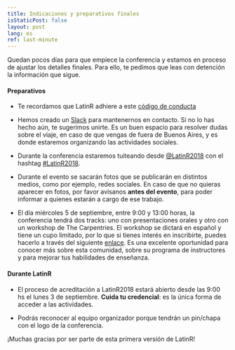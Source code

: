 ```yaml
---
title: Indicaciones y preparativos finales
isStaticPost: false
layout: post
lang: es
ref: last-minute
---
```


Quedan pocos días para que empiece la conferencia y estamos en proceso de ajustar los detalles finales. Para ello, te pedimos que leas con detención la información que sigue.

#### Preparativos

* Te recordamos que LatinR adhiere a este [código de conducta](http://latin-r.com/cdc/)

* Hemos creado un [Slack](https://join.slack.com/t/latin-r/shared_invite/enQtNDA3MjM3MTQwOTM1LTRiZGM2Mjc0ZDU2YzE5OTBmYWRhNDRiYzMzY2M1MDk3MzNjOTUzZTdlZWMyZmJiZjYzMWE4Y2VkNTk0MWFmNDA) para mantenernos en contacto. Si no lo has hecho aún, te sugerimos unirte. Es un buen espacio para resolver dudas sobre el viaje, en caso de que vengas de fuera de Buenos Aires, y es donde estaremos organizando las actividades sociales.

* Durante la conferencia estaremos tuiteando desde [@LatinR2018](https://twitter.com/LatinR2018) con el hashtag [#LatinR2018](https://twitter.com/search?q=%23latinr2018).

* Durante el evento se sacarán fotos que se publicarán en distintos medios, como por ejemplo, redes sociales. En caso de que no quieras aparecer en fotos, por favor avísanos **antes del evento**, para poder informar a quienes estarán a cargo de ese trabajo. 

* El día miércoles 5 de septiembre, entre 9:00 y 13:00 horas, la conferencia tendrá dos tracks: uno con presentaciones orales y otro con un workshop de The Carpentries. El workshop se dictará en español y tiene un cupo limitado, por lo que si tienes interés en inscribirte, puedes hacerlo a través del siguiente [enlace](https://ti.to/carpentries/LatinR). Es una excelente oportunidad para conocer más sobre esta comunidad, sobre su programa de instructores y para mejorar tus habilidades de enseñanza. 

#### Durante LatinR

* El proceso de acreditación a LatinR2018 estará abierto desde las 9:00 hs el lunes 3 de septiembre. **Cuida tu credencial**: es la única forma de acceder a las actividades. 

* Podrás reconocer al equipo organizador porque tendrán un pin/chapa con el logo de la conferencia. 


¡Muchas gracias por ser parte de esta primera versión de LatinR! 